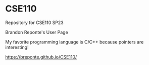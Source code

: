 # CSE110
Repository for CSE110 SP23

Brandon Reponte's User Page

My favorite programming language is C/C++ because pointers are interesting!

https://breponte.github.io/CSE110/
